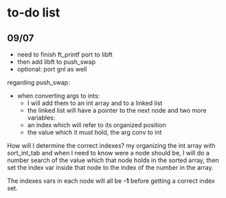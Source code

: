 # to-do list

## 09/07

- need to finish ft_printf port to libft
- then add libft to push_swap
- optional: port gnl as well

regarding push_swap:
- when converting args to ints:
    - I will add them to an int array and to a linked list
    - the linked list will have a pointer to the next node and two more variables:
    - an index which will refer to its organized position
    - the value which it must hold, the arg conv to int

How will I determine the correct indexes? my organizing the int array with sort_int_tab and when I need to know were a node should be,
I will do a number search of the value which that node holds in the sorted array, then set the index var inside that node to the index
of the number in the array.

The indexes vars in each node will all be **-1** before getting a correct index set.
